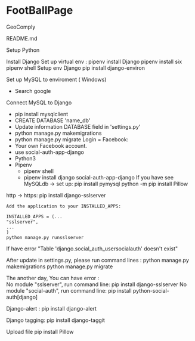 # FootBallPage
GeoComply


README.md 

Setup Python

Install Django
	Set up virtual env : 
		pipenv install Django
		pipenv install six
		pipenv shell
Setup env Django
	pip install django-environ


Set up MySQL to enviroment ( Windows)
- Search google

Connect MySQL to Django

- pip install mysqlclient
- CREATE DATABASE 'name_db'
- Update information DATABASE field in 'settings.py'
- python manage.py makemigrations
- python manage.py migrate
Login = Facebook: 
- Your own Facebook account.
- use social-auth-app-django
- Python3 
- Pipenv
	+ pipenv shell 
	+ pipenv install django social-auth-app-django
If you have see MySQLdb -> set up: pip install pymysql
python -m pip install Pillow

http -> https: 
	pip install django-sslserver
	
	Add the application to your INSTALLED_APPS:

	INSTALLED_APPS = (...
	"sslserver",
	...
	)
	python manage.py runsslserver

If have error "Table 'django.social_auth_usersocialauth' doesn't exist"

After update in settings.py, please run command lines :
	python manage.py makemigrations
	python manage.py migrate

The another day, You can have error :  
No module "sslserver", run command line:
	pip install django-sslserver
No module "social-auth", run command line: 
	pip install python-social-auth[django]

Django-alert : 
	pip install django-alert

Django tagging: 
	pip install django-taggit

Upload file 
	pip install Pillow
	

